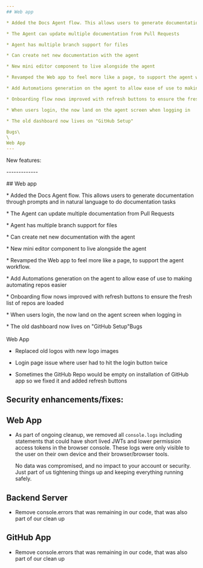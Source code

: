 ```yaml
---
## Web app

* Added the Docs Agent flow. This allows users to generate documentation through prompts and in natural language to do documentation tasks

* The Agent can update multiple documentation from Pull Requests

* Agent has multiple branch support for files

* Can create net new documentation with the agent

* New mini editor component to live alongside the agent

* Revamped the Web app to feel more like a page, to support the agent workflow.

* Add Automations generation on the agent to allow ease of use to making automating repos easier

* Onboarding flow nows improved with refresh buttons to ensure the fresh list of repos are loaded

* When users login, the now land on the agent screen when logging in

* The old dashboard now lives on "GitHub Setup"

Bugs\
\
Web App
---
```




New features:

\-------------

\## Web app

\* Added the Docs Agent flow. This allows users to generate documentation through prompts and in natural language to do documentation tasks

\* The Agent can update multiple documentation from Pull Requests

\* Agent has multiple branch support for files

\* Can create net new documentation with the agent

\* New mini editor component to live alongside the agent

\* Revamped the Web app to feel more like a page, to support the agent workflow.

\* Add Automations generation on the agent to allow ease of use to making automating repos easier

\* Onboarding flow nows improved with refresh buttons to ensure the fresh list of repos are loaded

\* When users login, the now land on the agent screen when logging in

\* The old dashboard now lives on "GitHub Setup"Bugs\
\
Web App

* Replaced old logos with new logo images

* Login page issue where user had to hit the login button twice

* Sometimes the GitHub Repo would be empty on installation of GitHub app so we fixed it and added refresh buttons

## Security enhancements/fixes:

## Web App

* As part of ongoing cleanup, we removed all `console.logs` including statements that could have short lived JWTs and lower permission access tokens in the browser console. These logs were only visible to the user on their own device and their browser/browser tools.

  No data was compromised, and no impact to your account or security. Just part of us tightening things up and keeping everything running safely.

## Backend Server

* Remove console.errors that was remaining in our code, that was also part of our clean up

## GitHub App

* Remove console.errors that was remaining in our code, that was also part of our clean up
